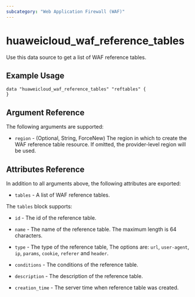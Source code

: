 ```yaml
---
subcategory: "Web Application Firewall (WAF)"
---
```


# huaweicloud_waf_reference_tables

Use this data source to get a list of WAF reference tables.

## Example Usage

```hcl
data "huaweicloud_waf_reference_tables" "reftables" {
}
```

## Argument Reference

The following arguments are supported:

* `region` - (Optional, String, ForceNew) The region in which to create the WAF reference table resource.
  If omitted, the provider-level region will be used.

## Attributes Reference

In addition to all arguments above, the following attributes are exported:

* `tables` - A list of WAF reference tables.

The `tables` block supports:

* `id` - The id of the reference table.

* `name` - The name of the reference table. The maximum length is 64 characters. 

* `type` - The type of the reference table, The options are: `url`, `user-agent`, `ip`, `params`, `cookie`, `referer`
  and `header`.

* `conditions` - The conditions of the reference table.

* `description` - The description of the reference table.

* `creation_time` - The server time when reference table was created.

